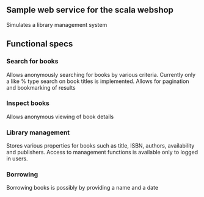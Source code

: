 ## Sample web service for the scala webshop

Simulates a library management system

## Functional specs

### Search for books
Allows anonymously searching for books by various criteria. Currently only a like % type search on book titles is implemented. Allows for pagination and bookmarking of results

### Inspect books
Allows anonymous viewing of book details

### Library management
Stores various properties for books such as title, ISBN, authors, availability and publishers. Access to management functions is available only to logged in users.

### Borrowing
Borrowing books is possibly by providing a name and a date
